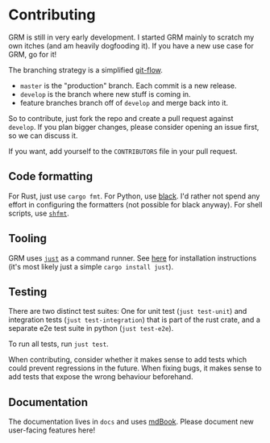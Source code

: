 # Contributing

GRM is still in very early development. I started GRM mainly to scratch my own
itches (and am heavily dogfooding it). If you have a new use case for GRM, go
for it!

The branching strategy is a simplified
[git-flow](https://nvie.com/posts/a-successful-git-branching-model/).

* `master` is the "production" branch. Each commit is a new release.
* `develop` is the branch where new stuff is coming in.
* feature branches branch off of `develop` and merge back into it.

So to contribute, just fork the repo and create a pull request against
`develop`. If you plan bigger changes, please consider opening an issue first,
so we can discuss it.

If you want, add yourself to the `CONTRIBUTORS` file in your pull request.

## Code formatting

For Rust, just use `cargo fmt`. For Python, use
[black](https://github.com/psf/black). I'd rather not spend any effort in
configuring the formatters (not possible for black anyway). For shell scripts,
use [`shfmt`](https://github.com/mvdan/sh).

## Tooling

GRM uses [`just`](https://github.com/casey/just) as a command runner. See
[here](https://github.com/casey/just#installation) for installation
instructions (it's most likely just a simple `cargo install just`).

## Testing

There are two distinct test suites: One for unit test (`just test-unit`) and
integration tests (`just test-integration`) that is part of the rust crate, and
a separate e2e test suite in python (`just test-e2e`).

To run all tests, run `just test`.

When contributing, consider whether it makes sense to add tests which could
prevent regressions in the future. When fixing bugs, it makes sense to add
tests that expose the wrong behaviour beforehand.

## Documentation

The documentation lives in `docs` and uses
[mdBook](https://github.com/rust-lang/mdBook). Please document new user-facing
features here!

